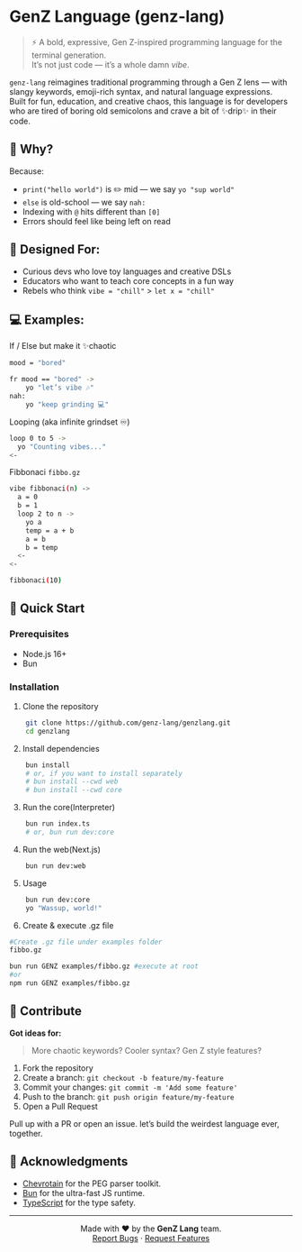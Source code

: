 # GenZ Language (genz-lang)
> ⚡ A bold, expressive, Gen Z-inspired programming language for the terminal generation.  
> It’s not just code — it’s a whole damn *vibe*.

`genz-lang` reimagines traditional programming through a Gen Z lens — with slangy keywords, emoji-rich syntax, and natural language expressions.  
Built for fun, education, and creative chaos, this language is for developers who are tired of boring old semicolons and crave a bit of ✨drip✨ in their code.

## 🌈 Why?

Because:
- `print("hello world")` is ✏️ mid — we say `yo "sup world"`
- `else` is old-school — we say `nah:`
- Indexing with `@` hits different than `[0]`
- Errors should feel like being left on read

## 🧠 Designed For:

- Curious devs who love toy languages and creative DSLs
- Educators who want to teach core concepts in a fun way
- Rebels who think `vibe = "chill"` > `let x = "chill"`

## 💻 Examples:
If / Else but make it ✨chaotic
```bash
mood = "bored"

fr mood == "bored" ->
    yo "let’s vibe 🎶"
nah:
    yo "keep grinding 💻"
```
Looping (aka infinite grindset ♾️)
```bash
loop 0 to 5 ->
  yo "Counting vibes..."  
<-
```
Fibbonaci `fibbo.gz`
```bash
vibe fibbonaci(n) -> 
  a = 0
  b = 1
  loop 2 to n ->
    yo a
    temp = a + b
    a = b
    b = temp
  <-
<-

fibbonaci(10)
```

## 🚀 Quick Start

### Prerequisites
- Node.js 16+
- Bun

### Installation
1. Clone the repository
```bash
    git clone https://github.com/genz-lang/genzlang.git
    cd genzlang
```
2. Install dependencies
```bash
    bun install
    # or, if you want to install separately
    # bun install --cwd web
    # bun install --cwd core
```
3. Run the core(Interpreter)
```bash
    bun run index.ts
    # or, bun run dev:core
```
4. Run the web(Next.js)
```bash
    bun run dev:web
```
5. Usage
```bash
    bun run dev:core
    yo "Wassup, world!"
```
6. Create & execute .gz file
```bash
#Create .gz file under examples folder
fibbo.gz 

bun run GENZ examples/fibbo.gz #execute at root
#or
npm run GENZ examples/fibbo.gz
```

## 🤝 Contribute
**Got ideas for:**
> More chaotic keywords? Cooler syntax? Gen Z style features?

1. Fork the repository
2. Create a branch: `git checkout -b feature/my-feature`
3. Commit your changes: `git commit -m 'Add some feature'`
4. Push to the branch: `git push origin feature/my-feature`
5. Open a Pull Request

Pull up with a PR or open an issue. let’s build the weirdest language ever, together.

## 🙏 Acknowledgments
<ul>
    <li><a href="https://github.com/SAP/chevrotain">Chevrotain</a> for the PEG parser toolkit.</li>
    <li><a href="https://bun.sh/">Bun</a> for the ultra-fast JS runtime.</li>
    <li><a href="https://www.typescriptlang.org/">TypeScript</a> for the type safety.</li>
</ul>

---
<p align="center">
  Made with ❤️ by the <b>GenZ Lang</b> team. <br />
  <a href="https://github.com/Sharmil001/genzlang/issues">Report Bugs</a> · 
  <a href="https://github.com/Sharmil001/genzlang/labels/enhancement">Request Features</a>
</p>

